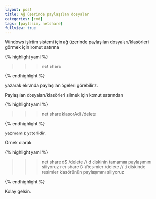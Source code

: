 ```yaml
---
layout: post
title: Ağ üzerinde paylaşılan dosyalar
categories: [cmd]
tags: [paylasim, netshare]
fullview: true
---
```


Windows işletim sistemi için ağ üzerinde paylaşılan dosyaları/klasörleri görmek için
komut satırına

{% highlight yaml %}

>>>net share 

{% endhighlight %}

yazarak ekranda paylaşılan ögeleri görebiliriz.

Paylaşılan dosyaları/klasörleri silmek için komut satırından

{% highlight yaml %}

>>>net share klasorAdi /delete

{% endhighlight %}

yazmamız yeterlidir.

Örnek olarak

{% highlight yaml %}

>>> net share d$ /delete                 // d diskinin tamamını paylaşımını siliyoruz
>>> net share D:\Resimler /delete        // d diskinde resimler klasörünün paylaşımını siliyoruz

{% endhighlight %}


Kolay gelsin.

